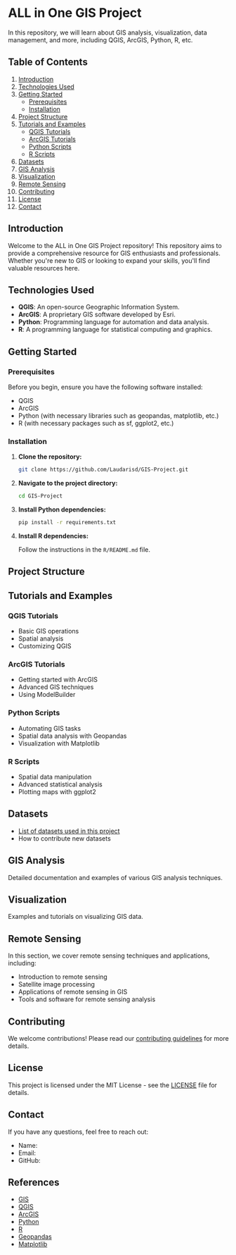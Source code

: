 # ALL in One GIS Project

In this repository, we will learn about GIS analysis, visualization, data management, and more, including QGIS, ArcGIS, Python, R, etc.

## Table of Contents

1. [Introduction](#introduction)
2. [Technologies Used](#technologies-used)
3. [Getting Started](#getting-started)
    - [Prerequisites](#prerequisites)
    - [Installation](#installation)
4. [Project Structure](#project-structure)
5. [Tutorials and Examples](#tutorials-and-examples)
    - [QGIS Tutorials](#qgis-tutorials)
    - [ArcGIS Tutorials](#arcgis-tutorials)
    - [Python Scripts](#python-scripts)
    - [R Scripts](#r-scripts)
6. [Datasets](#datasets)
7. [GIS Analysis](#gis-analysis)
8. [Visualization](#visualization)
9. [Remote Sensing](#remote-sensing)
10. [Contributing](#contributing)
11. [License](#license)
12. [Contact](#contact)

## Introduction

Welcome to the ALL in One GIS Project repository! This repository aims to provide a comprehensive resource for GIS enthusiasts and professionals. Whether you're new to GIS or looking to expand your skills, you'll find valuable resources here.

## Technologies Used

- **QGIS**: An open-source Geographic Information System.
- **ArcGIS**: A proprietary GIS software developed by Esri.
- **Python**: Programming language for automation and data analysis.
- **R**: A programming language for statistical computing and graphics.

## Getting Started

### Prerequisites

Before you begin, ensure you have the following software installed:

- QGIS
- ArcGIS
- Python (with necessary libraries such as geopandas, matplotlib, etc.)
- R (with necessary packages such as sf, ggplot2, etc.)

### Installation

1. **Clone the repository:**

    ```sh
    git clone https://github.com/Laudarisd/GIS-Project.git
    ```

2. **Navigate to the project directory:**

    ```sh
    cd GIS-Project
    ```

3. **Install Python dependencies:**

    ```sh
    pip install -r requirements.txt
    ```

4. **Install R dependencies:**

    Follow the instructions in the `R/README.md` file.

## Project Structure


## Tutorials and Examples

### QGIS Tutorials

- Basic GIS operations
- Spatial analysis
- Customizing QGIS

### ArcGIS Tutorials

- Getting started with ArcGIS
- Advanced GIS techniques
- Using ModelBuilder

### Python Scripts

- Automating GIS tasks
- Spatial data analysis with Geopandas
- Visualization with Matplotlib

### R Scripts

- Spatial data manipulation
- Advanced statistical analysis
- Plotting maps with ggplot2

## Datasets

- [List of datasets used in this project](https://hub.arcgis.com/search?collection=Dataset)
- How to contribute new datasets

## GIS Analysis

Detailed documentation and examples of various GIS analysis techniques.

## Visualization

Examples and tutorials on visualizing GIS data.

## Remote Sensing

In this section, we cover remote sensing techniques and applications, including:

- Introduction to remote sensing
- Satellite image processing
- Applications of remote sensing in GIS
- Tools and software for remote sensing analysis

## Contributing

We welcome contributions! Please read our [contributing guidelines](CONTRIBUTING.md) for more details.

## License

This project is licensed under the MIT License - see the [LICENSE](LICENSE) file for details.

## Contact

If you have any questions, feel free to reach out:

- Name: 
- Email: 
- GitHub: 



## References

- [GIS](https://mgimond.github.io/Spatial/coordinate-systems-in-r.html)
- [QGIS](https://docs.qgis.org/3.16/en/docs/index.html)
- [ArcGIS](https://desktop.arcgis.com/en/)
- [Python](https://docs.python.org/3/)
- [R](https://www.r-project.org/)
- [Geopandas](https://geopandas.org/)
- [Matplotlib](https://matplotlib.org/)